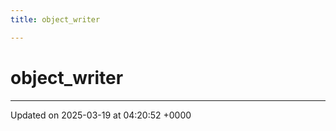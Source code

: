 ```yaml
---
title: object_writer

---
```


# object_writer





-------------------------------

Updated on 2025-03-19 at 04:20:52 +0000